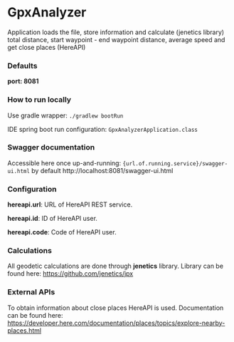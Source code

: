 # GpxAnalyzer
Application loads the file, store information and calculate (jenetics library) total distance, start waypoint - end waypoint distance, average speed and get close places (HereAPI)

### Defaults
**port: 8081**

### How to run locally
Use gradle wrapper: ```./gradlew bootRun```

IDE spring boot run configuration: ```GpxAnalyzerApplication.class```

### Swagger documentation
Accessible here once up-and-running: ```{url.of.running.service}/swagger-ui.html``` by default http://localhost:8081/swagger-ui.html

### Configuration
**hereapi.url**: URL of HereAPI REST service.

**hereapi.id**: ID of HereAPI user.

**hereapi.code**: Code of HereAPI user.

### Calculations
All geodetic calculations are done through **jenetics** library. Library can be found here: https://github.com/jenetics/jpx

### External APIs
To obtain information about close places HereAPI is used. 
Documentation can be found here: https://developer.here.com/documentation/places/topics/explore-nearby-places.html
